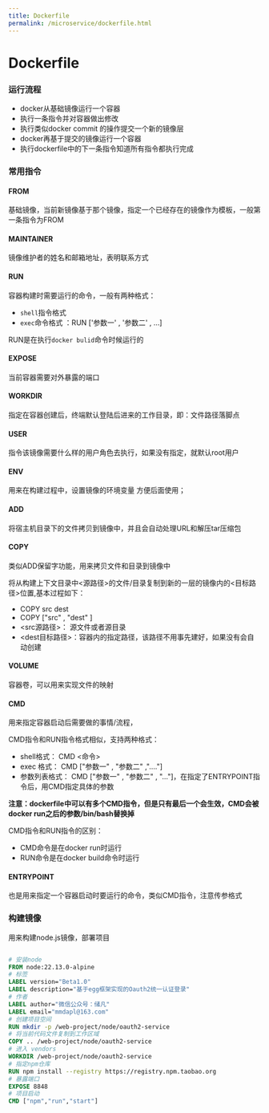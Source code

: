 ```yaml
---
title: Dockerfile
permalink: /microservice/dockerfile.html
---
```


# Dockerfile

### 运行流程

- docker从基础镜像运行一个容器
- 执行一条指令并对容器做出修改
- 执行类似docker commit 的操作提交一个新的镜像层
- docker再基于提交的镜像运行一个容器
- 执行dockerfile中的下一条指令知道所有指令都执行完成

### 常用指令

#### FROM

基础镜像，当前新镜像基于那个镜像，指定一个已经存在的镜像作为模板，一般第一条指令为FROM

#### MAINTAINER

镜像维护者的姓名和邮箱地址，表明联系方式

#### RUN

容器构建时需要运行的命令，一般有两种格式：

- `shell`指令格式
- `exec`命令格式 ：RUN ['参数一' , '参数二' , ...]

RUN是在执行`docker bulid`命令时候运行的

#### EXPOSE

当前容器需要对外暴露的端口

#### WORKDIR

指定在容器创建后，终端默认登陆后进来的工作目录，即：文件路径落脚点

#### USER

指令该镜像需要什么样的用户角色去执行，如果没有指定，就默认root用户

#### ENV

用来在构建过程中，设置镜像的环境变量 方便后面使用；

#### ADD

将宿主机目录下的文件拷贝到镜像中，并且会自动处理URL和解压tar压缩包

#### COPY

类似ADD保留字功能，用来拷贝文件和目录到镜像中

将从构建上下文目录中<源路径>的文件/目录复制到新的一层的镜像内的<目标路径>位置,基本过程如下：

- COPY src dest
- COPY ["src" , "dest" ]
- <src源路径>： 源文件或者源目录
- <dest目标路径>：容器内的指定路径，该路径不用事先建好，如果没有会自动创建

#### VOLUME

容器卷，可以用来实现文件的映射

#### CMD

用来指定容器启动后需要做的事情/流程，

CMD指令和RUN指令格式相似，支持两种格式：

- shell格式： CMD <命令>
- exec 格式： CMD ["参数一" , "参数二" ,"...."]
- 参数列表格式： CMD ["参数一" , "参数二" , "..."]，在指定了ENTRYPOINT指令后，用CMD指定具体的参数

**注意：dockerfile中可以有多个CMD指令，但是只有最后一个会生效，CMD会被docker run之后的参数/bin/bash替换掉**

CMD指令和RUN指令的区别：

- CMD命令是在docker run时运行
- RUN命令是在docker build命令时运行

#### ENTRYPOINT

也是用来指定一个容器启动时要运行的命令，类似CMD指令，注意传参格式

### 构建镜像

用来构建node.js镜像，部署项目

```dockerfile

# 安装node
FROM node:22.13.0-alpine
# 标签
LABEL version="Beta1.0"
LABEL description="基于egg框架实现的Oauth2统一认证登录"
# 作者
LABEL author="微信公众号：储凡"
LABEL email="mmdapl@163.com"
# 创建项目空间
RUN mkdir -p /web-project/node/oauth2-service
# 将当前代码文件复制到工作区域
COPY .. /web-project/node/oauth2-service
# 进入 vendors
WORKDIR /web-project/node/oauth2-service
# 指定npm仓库
RUN npm install --registry https://registry.npm.taobao.org
# 暴露端口
EXPOSE 8848
# 项目启动
CMD ["npm","run","start"]

```
